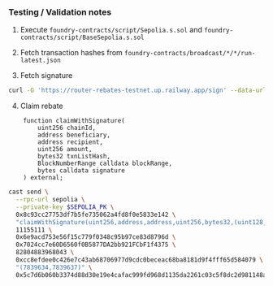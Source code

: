 ### Testing / Validation notes

1. Execute `foundry-contracts/script/Sepolia.s.sol` and `foundry-contracts/script/BaseSepolia.s.sol`

2. Fetch transaction hashes from `foundry-contracts/broadcast/*/*/run-latest.json`

3. Fetch signature

```bash
curl -G 'https://router-rebates-testnet.up.railway.app/sign' --data-urlencode 'chainId=11155111' --data-urlencode 'txnHashes=0x6a7fb847ae79fbd3689e8c103c8b8c35a27568ab7cf51595d325faa9e559fafe,0x8b978e9082074e5483023f92754465198b6040ce75787fc4427ba4ec25057aaa'
```

4. Claim rebate

```solidity
    function claimWithSignature(
        uint256 chainId,
        address beneficiary,
        address recipient,
        uint256 amount,
        bytes32 txnListHash,
        BlockNumberRange calldata blockRange,
        bytes calldata signature
    ) external;
```

```bash
cast send \
  --rpc-url sepolia \
  --private-key $SEPOLIA_PK \
  0x8c93cc27753df7b5fe735062a4fd8f0e5833e142 \
  "claimWithSignature(uint256,address,address,uint256,bytes32,(uint128,uint128),bytes)" \
  11155111 \
  0x6e9acd753e56f15c779f0348c95b97ce83d8796d \
  0x7024cc7e60D6560f0B5877DA2bb921FCbF1f4375 \
  82804883968043 \
  0xcc8efdee0c426e7c43ab68706977d9cdc0beceac68ba8181d9f4fff65d584079 \
  "(7839634,7839637)" \
  0x5c7d6b060b3374d88d30e19e4cafac999fd968d1135da2261c03c5f8dc2d981148a9d17042279314e9efc0542674d395129f65ba4216cea29b53316dc60b2a911b
```
